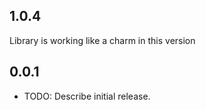## 1.0.4

Library is working like a charm in this version

## 0.0.1

* TODO: Describe initial release.
